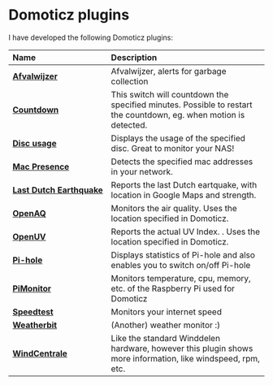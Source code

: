 # Domoticz plugins

I have developed the following Domoticz plugins:

| Name                                                                                   | Description
| :---                                                                                   | :---
| **[Afvalwijzer](https://github.com/Xorfor/Domoticz-Afvalwijzer-Plugin)**               | Afvalwijzer, alerts for garbage collection
| **[Countdown](https://github.com/Xorfor/Domoticz-Countdown-Plugin)**                   | This switch will countdown the specified minutes. Possible to restart the countdown, eg. when motion is detected.
| **[Disc&nbsp;usage](https://github.com/Xorfor/Domoticz-Disc-usage-Plugin)**                     | Displays the usage of the specified disc. Great to monitor your NAS!
| **[Mac Presence](https://github.com/Xorfor/Domoticz-Mac-Presence-Plugin)**                 | Detects the specified mac addresses in your network.
| **[Last&nbsp;Dutch&nbsp;Earthquake](https://github.com/Xorfor/Domoticz-LastDutchEarthquake-Plugin)** | Reports the last Dutch eartquake, with location in Google Maps and strength.
| **[OpenAQ](https://github.com/Xorfor/Domoticz-OpenAQ-Plugin)**                             | Monitors the air quality. Uses the location specified in Domoticz.
| **[OpenUV](https://github.com/Xorfor/Domoticz-OpenUV-Plugin)**                             | Reports the actual UV Index. . Uses the location specified in Domoticz.
| **[Pi-hole](https://github.com/Xorfor/Domoticz-Pi-hole-Plugin)**                           | Displays statistics of Pi-hole and also enables you to switch on/off Pi-hole
| **[PiMonitor](https://github.com/Xorfor/Domoticz-PiMonitor-Plugin)**                       | Monitors temperature, cpu, memory, etc. of the Raspberry Pi used for Domoticz
| **[Speedtest](https://github.com/Xorfor/Domoticz-Speedtest-Plugin)**                       | Monitors your internet speed
| **[Weatherbit](https://github.com/Xorfor/Domoticz-Weatherbit-Plugin)**                     | (Another) weather monitor :)
| **[WindCentrale](https://github.com/Xorfor/Domoticz-Windcentrale-Plugin)**                 | Like the standard Winddelen hardware, however this plugin shows more information, like windspeed, rpm, etc.

